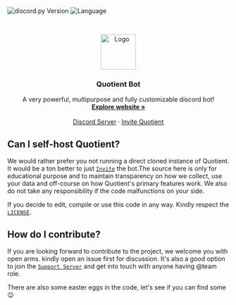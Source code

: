 ![discord.py Version](https://img.shields.io/badge/lib-discord.py%202.0-blue)
![Language](https://img.shields.io/badge/lang-Python%203.9-green)

<br />
<p align="center">
  <a href="https://quotientbot.xyz/">
    <img src="https://cdn.discordapp.com/attachments/782161513825042462/937419510447751249/quotient.png" alt="Logo" width="80" height="80">
  </a>

  <h3 align="center">Quotient Bot</h3>

  <p align="center">
    A very powerful, multipurpose and fully customizable discord bot!
    <br />
    <a href="https://quotientbot.xyz/"><strong>Explore website »</strong></a>
    <br />
    <br />
    <a href="https://discord.gg/aBM5xz6">Discord Server</a>
    ·
    <a href="https://discord.com/oauth2/authorize?client_id=746348747918934096&permissions=21175985838&redirect_uri=https://discord.gg/aBM5xz6&response_type=code&scope=bot">Invite Quotient</a>
  </p>
</p>

## Can I self-host Quotient?

We would rather prefer you not running a direct cloned instance of Quotient. It would be a ton better to just [`Invite`](https://discord.com/oauth2/authorize?client_id=746348747918934096&permissions=21175985838&redirect_uri=https://discord.gg/aBM5xz6&response_type=code&scope=bot) the bot.The source here is only for educational purpose and to maintain transparency on how we collect, use your data and off-course on how Quotient's primary features work. We also do not take any responsibility if the code malfunctions on your side.

If you decide to edit, compile or use this code in any way. Kindly respect the [`LICENSE`](https://github.com/quotientbot/Quotient-Bot/blob/main/LICENSE).

<!-- CONTRIBUTION -->

## How do I contribute?

If you are looking forward to contribute to the project, we welcome you with open arms. kindly open an issue first for discussion.
It's also a good option to join the [`Support Server`](https://discord.gg/aBM5xz6) and get into touch with anyone having @team role.

There are also some easter eggs in the code, let's see if you can find some :wink:
